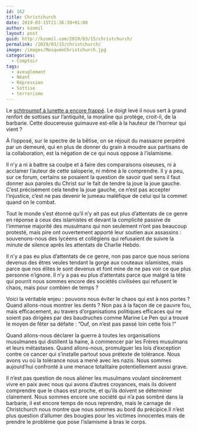 ```yaml
---
id: 162
title: Christchurch
date: 2019-03-15T21:36:39+01:00
author: kzomil
layout: post
guid: http://kzomil.com/2019/03/15/christchurch/
permalink: /2019/03/15/christchurch/
image: /images/MosquéeChristchurch.jpg
categories:
  - Comptoir
tags:
  - aveuglement
  - Néant
  - Répression
  - Sottise
  - terrorisme
---
```

Le [schtroumpf à lunette a encore frappé](https://www.causeur.fr/attentat-anti-musulmans-de-christchurch-le-massacre-des-innocents-159897). Le doigt levé il nous sert à grand renfort de sottises sur l’antiquité, la moraline qui protège, croit-il, de la barbarie. Cette doucereuse guimauve est-elle à la hauteur de l’horreur qui vient ?

À l’opposé, sur le spectre de la bêtise, on se réjouit du massacre perpétré par un demeuré, qui en plus de donner du grain à moudre aux partisans de la collaboration, est la négation de ce qui nous oppose à l’islamisme.

Il n’y a ni à battre sa coulpe et à faire des comparaisons oiseuses, ni à acclamer l’auteur de cette saloperie, ni même à le comprendre. Il y a peu, sur ce forum, certains se posaient la question de savoir quel sens il faut donner aux paroles du Christ sur le fait de tendre la joue la joue gauche. C’est précisément cela tendre la joue gauche, ce n’est pas accepter l’injustice, c’est ne pas devenir le jumeau maléfique de celui qui la commet quand on le combat.

Tout le monde s’est étonné qu’il n’y ait pas eut plus d’attentats de ce genre en réponse à ceux des islamistes et devant la complicité passive de l’immense majorité des musulmans qui non seulement n’ont pas beaucoup protesté, mais pire ont ouvertement apporté leur soutien aux assassins : souvenons-nous des lycéens et collégiens qui refusaient de suivre la minute de silence après les attentats de Charlie Hebdo.

Il n’y a pas eu plus d’attentats de ce genre, non pas parce que nous serions devenus des êtres veules tendant la gorge aux couteaux islamistes, mais parce que nos élites le sont devenus et font mine de ne pas voir ce que plus personne n’ignore. Il n’y a pas eu plus d’attentats parce que malgré la tête qui pourrit nous sommes encore des sociétés civilisées qui refusent le chaos, mais pour combien de temps ?

Voici la véritable enjeu : pouvons nous éviter le chaos qui est à nos portes ? Quand allons-nous montrer les dents ? Non pas à la façon de ce pauvre fou, mais efficacement, au travers d’organisations politiques efficaces qui ne soient pas dirigées par des baudruches comme Marine Le Pen qui a trouvé le moyen de fêter sa défaite : ”Ouf, on n’est pas passé loin cette fois !”

Quand allons-nous déclarer la guerre à toutes les organisations musulmanes qui distillent la haine, à commencer par les Frères musulmans et leurs métastases. Quand allons-nous, promulguer les lois d’exception contre ce cancer qui s’installe partout sous prétexte de tolérance. Nous avons vu où la tolérance nous a mené avec les nazis. Nous sommes aujourd’hui confronté à une menace totalitaire potentiellement aussi grave.

Il n’est pas question de nous aliéner les musulmans voulant sincèrement vivre en paix avec nous qui avons d’autres croyances, mais ils doivent comprendre que le chaos est proche, et qu’ils doivent se déterminer clairement. Nous sommes encore une société qui n’a pas sombré dans la barbarie, il est encore temps de nous reprendre, mais le carnage de Christchurch nous montre que nous sommes au bord du précipice.Il n’est plus question d’allumer des bougies pour les victimes innocentes mais de prendre le problème que pose l’islamisme à bras le corps.
